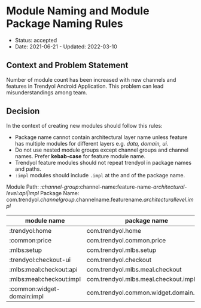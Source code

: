 
# Module Naming and Module Package Naming Rules

* Status: accepted
* Date: 2021-06-21 - Updated: 2022-03-10

## Context and Problem Statement

Number of module count has been increased with new channels and features in Trendyol Android Application. This problem can lead misunderstandings among team.

## Decision

In the context of creating new modules should follow this rules:

- Package name cannot contain architectural layer name unless feature has multiple modules for different layers e.g. *data, domain, ui*.
- Do not use nested module groups except channel groups and channel names. Prefer **kebab-case** for feature module name.
- Trendyol feature modules should not repeat trendyol in package names and paths.
- `:impl` modules should include `.impl` at the and of the package name.

Module Path: *:channel-group*:channel-name:feature-name-*architectural-level:api|impl*
Package Name: com.trendyol.*channelgroup*.channelname.featurename.*architecturallevel.impl*

| module name | package name |
|--|--|
| :trendyol:home | com.trendyol.home |
| :common:price | com.trendyol.common.price |
| :mlbs:setup | com.trendyol.mlbs.setup |
| :trendyol:checkout-ui | com.trendyol.checkout |
| :mlbs:meal:checkout:api | com.trendyol.mlbs.meal.checkout |
| :mlbs:meal:checkout:impl | com.trendyol.mlbs.meal.checkout.impl |
| :common:widget-domain:impl | com.trendyol.common.widget.domain.impl |
